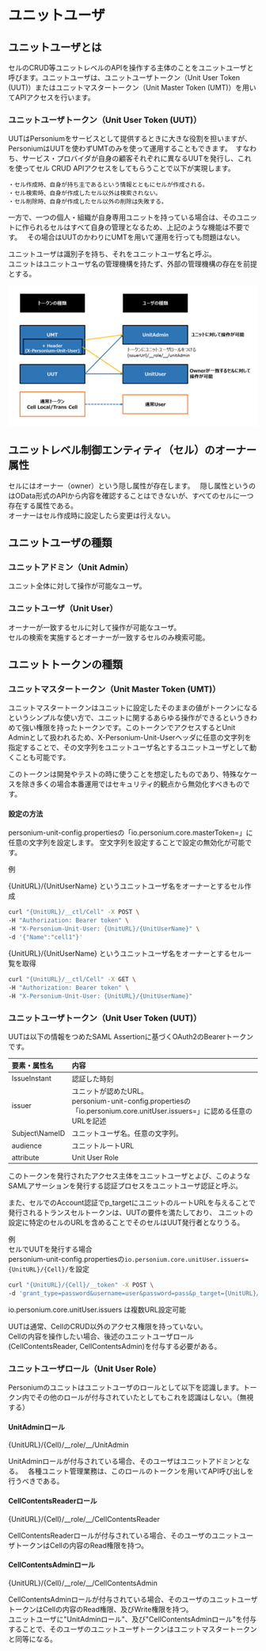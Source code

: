 # ユニットユーザ
## ユニットユーザとは
セルのCRUD等ユニットレベルのAPIを操作する主体のことをユニットユーザと呼びます。ユニットユーザは、ユニットユーザトークン（Unit User Token (UUT)）またはユニットマスタートークン（Unit Master Token (UMT)）を用いてAPIアクセスを行います。

### ユニットユーザトークン（Unit User Token (UUT)）
UUTはPersoniumをサービスとして提供するときに大きな役割を担いますが、PersoniumはUUTを使わずUMTのみを使って運用することもできます。 
すなわち、サービス・プロバイダが自身の顧客それぞれに異なるUUTを発行し、これを使ってセル CRUD APIアクセスをしてもらうことで以下が実現します。

	・セル作成時、自身が持ち主であるという情報とともにセルが作成される。
	・セル検索時、自身が作成したセル以外は検索されない。
	・セル削除時、自身が作成したセル以外の削除は失敗する。

一方で、一つの個人・組織が自身専用ユニットを持っている場合は、そのユニットに作られるセルはすべて自身の管理となるため、上記のような機能は不要です。  
その場合はUUTのかわりにUMTを用いて運用を行っても問題はない。

ユニットユーザは識別子を持ち、それをユニットユーザ名と呼ぶ。  
ユニットはユニットユーザ名の管理機構を持たず、外部の管理機構の存在を前提とする。

![unituser](./images/unituser.png)

## ユニットレベル制御エンティティ（セル）のオーナー属性

セルにはオーナー（owner）という隠し属性が存在します。  
隠し属性というのはOData形式のAPIから内容を確認することはできないが、すべてのセルに一つ存在する属性である。  
オーナーはセル作成時に設定したら変更は行えない。

## ユニットユーザの種類

### ユニットアドミン（Unit Admin）

ユニット全体に対して操作が可能なユーザ。

### ユニットユーザ（Unit User）

オーナーが一致するセルに対して操作が可能なユーザ。  
セルの検索を実施するとオーナーが一致するセルのみ検索可能。

## ユニットトークンの種類

### ユニットマスタートークン（Unit Master Token (UMT)）

ユニットマスタートークンはユニットに設定したそのままの値がトークンになるというシンプルな使い方で、ユニットに関するあらゆる操作ができるというきわめて強い権限を持ったトークンです。このトークンでアクセスするとUnit Adminとして扱われるため、X-Personium-Unit-Userヘッダに任意の文字列を指定することで、その文字列をユニットユーザ名とするユニットユーザとして動くことも可能です。

このトークンは開発やテストの時に使うことを想定したものであり、特殊なケースを除き多くの場合本番運用ではセキュリティ的観点から無効化すべきものです。

#### 設定の方法

personium-unit-config.propertiesの「io.personium.core.masterToken=」に任意の文字列を設定します。 空文字列を設定することで設定の無効化が可能です。


例

{UnitURL}/{UnitUserName} というユニットユーザ名をオーナーとするセル作成


```sh
curl "{UnitURL}/__ctl/Cell" -X POST \
-H "Authorization: Bearer token" \
-H "X-Personium-Unit-User: {UnitURL}/{UnitUserName}" \
-d '{"Name":"cell1"}'
```

{UnitURL}/{UnitUserName} というユニットユーザ名をオーナーとするセル一覧を取得


```sh
curl "{UnitURL}/__ctl/Cell" -X GET \
-H "Authorization: Bearer token" \
-H "X-Personium-Unit-User: {UnitURL}/{UnitUserName}"
```

### ユニットユーザトークン（Unit User Token (UUT)）

UUTは以下の情報をつめたSAML Assertionに基づくOAuth2のBearerトークンです。

|要素・属性名|内容|
|:--|:--|
|IssueInstant|認証した時刻|
|issuer|ユニットが認めたURL。<br>personium-unit-config.propertiesの「io.personium.core.unitUser.issuers=」に認める任意のURLを記述|
|Subject\NameID|	ユニットユーザ名。任意の文字列。|
|audience|ユニットルートURL|
|attribute|Unit User Role|


このトークンを発行されたアクセス主体をユニットユーザとよび、このようなSAMLアサーションを発行する認証プロセスをユニットユーザ認証と呼ぶ。

また、セルでのAccount認証でp_targetにユニットのルートURLを与えることで発行されるトランスセルトークンは、UUTの要件を満たしており、
ユニットの設定に特定のセルのURLを含めることでそのセルはUUT発行者となりうる。

例  
セルでUUTを発行する場合  
personium-unit-config.propertiesの`io.personium.core.unitUser.issuers={UnitURL}/{Cell}/`を設定


```sh
curl "{UnitURL}/{Cell}/__token" -X POST \
-d 'grant_type=password&username=user&password=pass&p_target={UnitURL}/'
```

io.personium.core.unitUser.issuers は複数URL設定可能

UUTは通常、CellのCRUD以外のアクセス権限を持っていない。  
Cellの内容を操作したい場合、後述のユニットユーザロール(CellContentsReader, CellContentsAdmin)を付与する必要がある。

### ユニットユーザロール（Unit User Role）

Personiumのユニットはユニットユーザのロールとして以下を認識します。トークン内でその他のロールが付与されていたとしてもこれを認識はしない。（無視する）

#### UnitAdminロール

{UnitURL}/{Cell}/\_\_role/\_\_/UnitAdmin

UnitAdminロールが付与されている場合、そのユーザはユニットアドミンとなる。  
各種ユニット管理業務は、このロールのトークンを用いてAPI呼び出しを行うべきである。

#### CellContentsReaderロール

{UnitURL}/{Cell}/\_\_role/\_\_/CellContentsReader

CellContentsReaderロールが付与されている場合、そのユーザのユニットユーザトークンはCellの内容のRead権限を持つ。  

#### CellContentsAdminロール

{UnitURL}/{Cell}/\_\_role/\_\_/CellContentsAdmin

CellContentsAdminロールが付与されている場合、そのユーザのユニットユーザトークンはCellの内容のRead権限、及びWrite権限を持つ。  
ユニットユーザに"UnitAdminロール"、及び"CellContentsAdminロール"を付与することで、そのユーザのユニットユーザトークンはユニットマスタートークンと同等になる。
